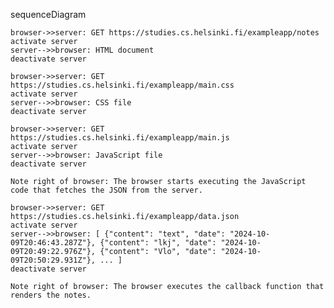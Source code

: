 sequenceDiagram

    browser->>server: GET https://studies.cs.helsinki.fi/exampleapp/notes
    activate server
    server-->>browser: HTML document
    deactivate server

    browser->>server: GET https://studies.cs.helsinki.fi/exampleapp/main.css
    activate server
    server-->>browser: CSS file
    deactivate server

    browser->>server: GET https://studies.cs.helsinki.fi/exampleapp/main.js
    activate server
    server-->>browser: JavaScript file
    deactivate server

    Note right of browser: The browser starts executing the JavaScript code that fetches the JSON from the server.

    browser->>server: GET https://studies.cs.helsinki.fi/exampleapp/data.json
    activate server
    server-->>browser: [ {"content": "text", "date": "2024-10-09T20:46:43.287Z"}, {"content": "lkj", "date": "2024-10-09T20:49:22.976Z"}, {"content": "Vlo", "date": "2024-10-09T20:50:29.931Z"}, ... ]
    deactivate server

    Note right of browser: The browser executes the callback function that renders the notes.


